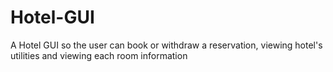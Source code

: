 # Hotel-GUI
A Hotel GUI so the user can book or withdraw a reservation, viewing hotel's utilities and viewing each room information
